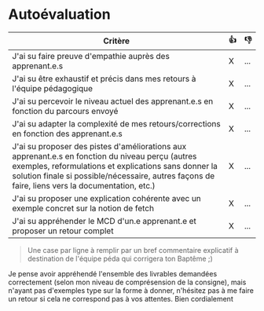 # Autoévaluation

| Critère | 👍 | 👎 |
| ---------------- | ---------------- | ---------------- | 
| J'ai su faire preuve d'empathie auprès des apprenant.e.s | X | ... |
| J'ai su être exhaustif et précis dans mes retours à l'équipe pédagogique | X | ... |
| J'ai su percevoir le niveau actuel des apprenant.e.s en fonction du parcours envoyé | X | ... |
| J'ai su adapter la complexité de mes retours/corrections en fonction des apprenant.e.s  | X | ... |
| J'ai su proposer des pistes d'améliorations aux apprenant.e.s en fonction du niveau perçu (autres exemples, reformulations et explications sans donner la solution finale si possible/nécessaire, autres façons de faire, liens vers la documentation, etc.) | X | ... |
| J'ai su proposer une explication cohérente avec un exemple concret sur la notion de fetch | X | ... |
| J'ai su appréhender le MCD d'un.e apprenant.e et proposer un retour complet | X | ... |

> Une case par ligne à remplir par un bref commentaire explicatif à destination de l'équipe péda qui corrigera ton Baptême ;)

Je pense avoir appréhendé l'ensemble des livrables demandées correctement (selon mon niveau de comprésension de la consigne), mais n'ayant pas d'exemples type sur la forme à donner, n'hésitez pas à me faire un retour si cela ne correspond pas à vos attentes.
Bien cordialement